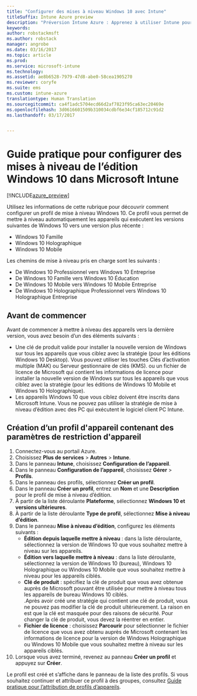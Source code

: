 ```yaml
---
title: "Configurer des mises à niveau Windows 10 avec Intune"
titleSuffix: Intune Azure preview
description: "Préversion Intune Azure : Apprenez à utiliser Intune pour mettre à niveau les appareils Windows 10 que vous gérez."
keywords: 
author: robstackmsft
ms.author: robstack
manager: angrobe
ms.date: 03/16/2017
ms.topic: article
ms.prod: 
ms.service: microsoft-intune
ms.technology: 
ms.assetid: ae8b6528-7979-47d8-abe0-58cea1905270
ms.reviewer: coryfe
ms.suite: ems
ms.custom: intune-azure
translationtype: Human Translation
ms.sourcegitcommit: ca4f1adc5704ecd66d2af7823f95ca63ec20469e
ms.openlocfilehash: 3d0616601509b310034cdbf6e34cf185712c91d2
ms.lasthandoff: 03/17/2017


---
```


# <a name="how-to-configure-windows-10-edition-upgrades-in-microsoft-intune"></a>Guide pratique pour configurer des mises à niveau de l’édition Windows 10 dans Microsoft Intune

[!INCLUDE[azure_preview](../includes/azure_preview.md)]

Utilisez les informations de cette rubrique pour découvrir comment configurer un profil de mise à niveau Windows 10. Ce profil vous permet de mettre à niveau automatiquement les appareils qui exécutent les versions suivantes de Windows 10 vers une version plus récente :

- Windows 10 Famille
- Windows 10 Holographique
- Windows 10 Mobile


Les chemins de mise à niveau pris en charge sont les suivants :

- De Windows 10 Professionnel vers Windows 10 Entreprise
- De Windows 10 Famille vers Windows 10 Éducation
- De Windows 10 Mobile vers Windows 10 Mobile Entreprise
- De Windows 10 Holographique Professionnel vers Windows 10 Holographique Entreprise


## <a name="before-you-start"></a>Avant de commencer
Avant de commencer à mettre à niveau des appareils vers la dernière version, vous avez besoin d’un des éléments suivants :

- Une clé de produit valide pour installer la nouvelle version de Windows sur tous les appareils que vous ciblez avec la stratégie (pour les éditions Windows 10 Desktop). Vous pouvez utiliser les touches Clés d’activation multiple (MAK) ou Serveur gestionnaire de clés (KMS). ou un fichier de licence de Microsoft qui contient les informations de licence pour installer la nouvelle version de Windows sur tous les appareils que vous ciblez avec la stratégie (pour les éditions de Windows 10 Mobile et Windows 10 Holographique).
- Les appareils Windows 10 que vous ciblez doivent être inscrits dans Microsoft Intune. Vous ne pouvez pas utiliser la stratégie de mise à niveau d’édition avec des PC qui exécutent le logiciel client PC Intune.

## <a name="create-a-device-profile-containing-device-restriction-settings"></a>Création d’un profil d'appareil contenant des paramètres de restriction d'appareil

1. Connectez-vous au portail Azure.
2. Choisissez **Plus de services** > **Autres** > **Intune**.
3. Dans le panneau **Intune**, choisissez **Configuration de l’appareil**.
2. Dans le panneau **Configuration de l’appareil**, choisissez **Gérer** > **Profils**.
3. Dans le panneau des profils, sélectionnez **Créer un profil**.
4. Dans le panneau **Créer un profil**, entrez un **Nom** et une **Description** pour le profil de mise à niveau d’édition.
5. À partir de la liste déroulante **Plateforme**, sélectionnez **Windows 10 et versions ultérieures**.
6. À partir de la liste déroulante **Type de profil**, sélectionnez **Mise à niveau d’édition**.
7. Dans le panneau **Mise à niveau d’édition**, configurez les éléments suivants :
    - **Édition depuis laquelle mettre à niveau** : dans la liste déroulante, sélectionnez la version de Windows 10 que vous souhaitez mettre à niveau sur les appareils.
    - **Édition vers laquelle mettre à niveau** : dans la liste déroulante, sélectionnez la version de Windows 10 (bureau), Windows 10 Holographique ou Windows 10 Mobile que vous souhaitez mettre à niveau pour les appareils ciblés.
    - **Clé de produit** : spécifiez la clé de produit que vous avez obtenue auprès de Microsoft pouvant être utilisée pour mettre à niveau tous les appareils de bureau Windows 10 ciblés.<br>.Après avoir créé une stratégie qui contient une clé de produit, vous ne pouvez pas modifier la clé de produit ultérieurement. La raison en est que la clé est masquée pour des raisons de sécurité. Pour changer la clé de produit, vous devez la réentrer en entier.
    - **Fichier de licence** : choisissez **Parcourir** pour sélectionner le fichier de licence que vous avez obtenu auprès de Microsoft contenant les informations de licence pour la version de Windows Holographique ou Windows 10 Mobile que vous souhaitez mettre à niveau sur les appareils ciblés.
8. Lorsque vous avez terminé, revenez au panneau **Créer un profil** et appuyez sur **Créer**.

Le profil est créé et s’affiche dans le panneau de la liste des profils.
Si vous souhaitez continuer et attribuer ce profil à des groupes, consultez [Guide pratique pour l’attribution de profils d’appareils](how-to-assign-device-profiles.md).



